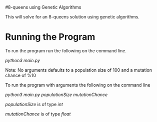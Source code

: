 #8-queens using Genetic Algorithms

This will solve for an 8-queens solution using genetic algorithms.

# Running the Program

To run the program run the following on the command line.

_python3 main.py_

Note: No arguments defaults to a population size of 100 and a mutation chance of %10

To run the program with arguments the following on the command line

_python3 main.py populationSize mutationChance_ 

_populationSize_ is of type _int_

_mutationChance_ is of type _float_


